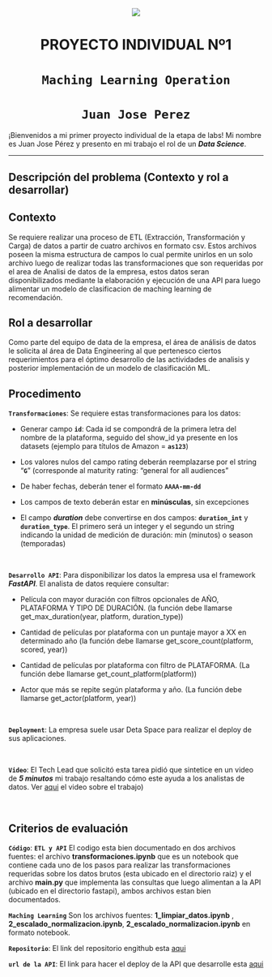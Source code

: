 <p align=center><img src=https://media.istockphoto.com/id/1361894912/es/vector/extracci%C3%B3n-transformaci%C3%B3n-y-carga-de-datos.jpg?s=612x612&w=is&k=20&c=2BN9qDMLJ8avedxayE-TKJu3tWU1X2aTwCHzq0AndHA=><p>

# <h1 align=center> **PROYECTO INDIVIDUAL Nº1** </h1>

# <h1 align=center>**`Maching Learning Operation`**</h1>
## <h1 align=center>**`Juan Jose Perez`**</h1>



¡Bienvenidos a mi primer proyecto individual de la etapa de labs! Mi nombre es Juan Jose Pérez y presento en mi trabajo el rol de un ***Data Science***.  

<hr>  

## **Descripción del problema (Contexto y rol a desarrollar)**

## Contexto

Se requiere realizar una proceso de ETL (Extracción, Transformación y Carga) de datos a partir de cuatro archivos en formato csv. Estos archivos poseen la misma estructura de campos lo cual permite unirlos en un solo archivo luego de realizar todas las transformaciones que son requeridas por el area de Analisi de datos de la empresa, estos datos seran  disponibilizados  mediante la elaboración y ejecución de una API para luego alimentar un modelo de clasificacion de maching learning de recomendación.



## Rol a desarrollar

Como parte del equipo de data de la empresa, el área de análisis de datos le solicita al área de Data Engineering al que pertenesco ciertos requerimientos para el óptimo desarrollo de las actividades de analisis y posterior implementación de un modelo de clasificación ML. 



## **Procedimento**

**`Transformaciones`**:  Se requiere estas transformaciones para los datos:


+ Generar campo **`id`**: Cada id se compondrá de la primera letra del nombre de la plataforma, seguido del show_id ya presente en los datasets (ejemplo para títulos de Amazon = **`as123`**)

+ Los valores nulos del campo rating deberán reemplazarse por el string “**`G`**” (corresponde al maturity rating: “general for all audiences”

+ De haber fechas, deberán tener el formato **`AAAA-mm-dd`**

+ Los campos de texto deberán estar en **minúsculas**, sin excepciones

+ El campo ***duration*** debe convertirse en dos campos: **`duration_int`** y **`duration_type`**. El primero será un integer y el segundo un string indicando la unidad de medición de duración: min (minutos) o season (temporadas)

<br/>

**`Desarrollo API`**:  Para disponibilizar los datos la empresa usa el framework ***FastAPI***. El analista de datos requiere consultar:

+ Película con mayor duración con filtros opcionales de AÑO, PLATAFORMA Y TIPO DE DURACIÓN. (la función debe llamarse get_max_duration(year, platform, duration_type))

+ Cantidad de películas por plataforma con un puntaje mayor a XX en determinado año (la función debe llamarse get_score_count(platform, scored, year))

+ Cantidad de películas por plataforma con filtro de PLATAFORMA. (La función debe llamarse get_count_platform(platform))

+ Actor que más se repite según plataforma y año. (La función debe llamarse get_actor(platform, year))
<br/>


**`Deployment`**: La empresa suele usar Deta Space  para realizar el deploy de sus aplicaciones.
<br/>

<br/>

**`Video`**: El Tech Lead que solicitó esta tarea pidió que sintetice en un video de ***5 minutos*** mi trabajo resaltando cómo este ayuda a los analistas de datos. Ver [aqui](https://youtu.be/K5Ca9gsUwzw/) el video sobre el trabajo)


<br/>

## **Criterios de evaluación**

**`Código`**: **`ETL y API`** El codigo esta bien documentado en dos archivos fuentes: el archivo **transformaciones.ipynb** que es un notebook que contiene cada uno de los pasos para realizar las transformaciones requeridas sobre los datos brutos (esta ubicado en el directorio raiz) y el archivo **main.py** que implementa las consultas que luego alimentan a la API (ubicado en el directorio fastapi), ambos archivos estan bien documentados.

**`Maching Learning`** Son los archivos fuentes:  **1_limpiar_datos.ipynb** , **2_escalado_normalizacion.ipynb**, **2_escalado_normalizacion.ipynb** en formato notebook. 

**`Repositorio`**: El link del repositorio engithub esta [aqui](https://github.com/gurufractal/PI01-MachineLearnigOperations.git) 

**`url de la API`**: El link para hacer el deploy de la API que desarrolle esta [aqui](https://peliculas-2-e7945481.deta.app/)



<br/>

